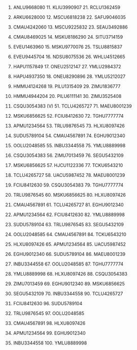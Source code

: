 1.  ANLU9668080    11. KLIU3990907    21. RCLU1362459
2.  ARKU6628000    12. MSCU6818238    22. SAFU9046035  
3.  CMAU4242060    13. MSCU9225832    23. SEAU3492886
4.  CMAU8469025    14. MSKU8186290    24. SITU3714159
5.  EVEU1463960    15. MSKU9770076    25. TSLU8815837
6.  EVEU9445704    16. NDSU8075536    26. WHLU4512665
7.  HAPU1157849    17. ONEU2512147    27. YMLU2984372
8.  HAPU4937350    18. ONEU8290896    28. YMLU5212027
9.  HMMU4124268    19. PILU1315409    29. ZIMU1836777
10. HMMU4944204    20. PILU6111141    30. ZIMU3525408

31. CSQU3054383 (V)    51. TCLU4265727    71. MAEU8001239
32. MSKU6856625    52. FCIU8412630    72. TGHU7777774
33. APMU1234564    53. TRLU9876545    73. HLXU8097426
34. SUDU5789104    54. CMAU4567891    74. EGHU9012340
35. OOLU2048585    55. INBU3344558    75. YMLU8889998
36. CSQU3054383    56. ZIMU7013459    76. SEGU5432109
37. MSKU6856625    57. HJCU1122336    77. TCKU6543210
38. TCLU4265727    58. UACU5987452    78. MAEU8001239
39. FCIU8412630    59. CSQU3054383    79. TGHU7777774
40. TRLU9876545    60. MSKU6856625    80. HLXU8097426
41. CMAU4567891    61. TCLU4265727    81. EGHU9012340
42. APMU1234564    62. FCIU8412630    82. YMLU8889998
43. SUDU5789104    63. TRLU9876545    83. SEGU5432109
44. OOLU2048585    64. CMAU4567891    84. TCKU6543210
45. HLXU8097426    65. APMU1234564    85. UACU5987452
46. EGHU9012340    66. SUDU5789104    86. MAEU8001239
47. INBU3344558    67. OOLU2048585    87. TGHU7777774
48. YMLU8889998    68. HLXU8097426    88. CSQU3054383
49. ZIMU7013459    69. EGHU9012340    89. MSKU6856625
50. SEGU5432109    70. INBU3344558    90. TCLU4265727
91. FCIU8412630    96. SUDU5789104    
92. TRLU9876545    97. OOLU2048585    
93. CMAU4567891    98. HLXU8097426    
94. APMU1234564    99. EGHU9012340    
95. INBU3344558    100. YMLU8889998